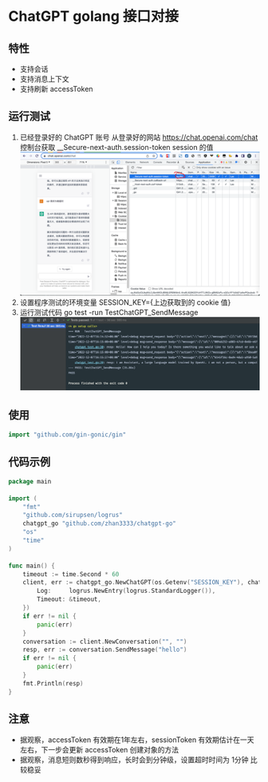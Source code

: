 # ChatGPT golang 接口对接

## 特性

- 支持会话
- 支持消息上下文
- 支持刷新 accessToken

## 运行测试

1. 已经登录好的 ChatGPT 账号
   从登录好的网站 https://chat.openai.com/chat 控制台获取 __Secure-next-auth.session-token session 的值
   ![img](./assets/img.png)
2. 设置程序测试的环境变量
   SESSION_KEY={上边获取到的 cookie 值}
3. 运行测试代码 go test -run TestChatGPT_SendMessage
   ![img](./assets/img_1.png)

## 使用

```go
import "github.com/gin-gonic/gin"
```

## 代码示例

```go
package main

import (
	"fmt"
	"github.com/sirupsen/logrus"
	chatgpt_go "github.com/zhan3333/chatgpt-go"
	"os"
	"time"
)

func main() {
	timeout := time.Second * 60
	client, err := chatgpt_go.NewChatGPT(os.Getenv("SESSION_KEY"), chatgpt_go.ChatGPTOptions{
		Log:     logrus.NewEntry(logrus.StandardLogger()),
		Timeout: &timeout,
	})
	if err != nil {
		panic(err)
	}
	conversation := client.NewConversation("", "")
	resp, err := conversation.SendMessage("hello")
	if err != nil {
		panic(err)
	}
	fmt.Println(resp)
}
```

## 注意

- 据观察，accessToken 有效期在1年左右，sessionToken 有效期估计在一天左右，下一步会更新 accessToken 创建对象的方法
- 据观察，消息短则数秒得到响应，长时会到分钟级，设置超时时间为 1分钟 比较稳妥
